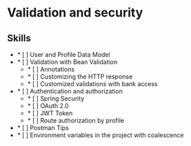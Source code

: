 # Validation and security

## Skills

 
<ul>
        <li>
            * [ ] User and Profile Data Model
        </li>
        <li>
            * [ ] Validation with Bean Validation
             <ul>
                <li>* [ ] Annotations</li>
                <li>* [ ] Customizing the HTTP response</li>
                <li>* [ ] Customized validations with bank access</li>
              </ul>
        </li>
        <li>
            * [ ] Authentication and authorization
             <ul>
                <li>* [ ] Spring Security</li>
                <li>* [ ] OAuth 2.0</li>
                <li>* [ ] JWT Token</li>
                <li>* [ ] Route authorization by profile</li>
              </ul>
        </li>
        <li>
            * [ ] Postman Tips
        </li>
        <li>
          * [ ] Environment variables in the project with coalescence
        </li>
</ul>

      
